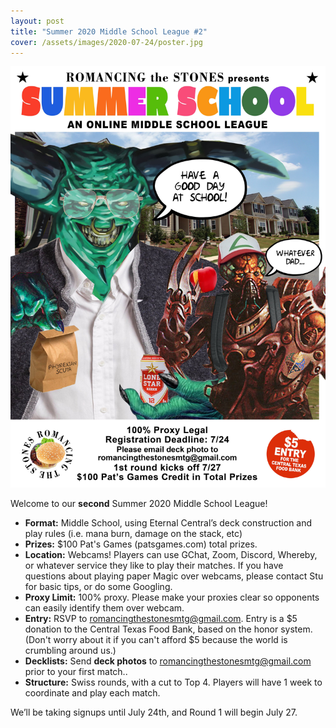 ```yaml
---
layout: post
title: "Summer 2020 Middle School League #2"
cover: /assets/images/2020-07-24/poster.jpg
---
```


![](/assets/images/2020-07-24/poster.jpg)

Welcome to our **second** Summer 2020 Middle School League!

*	**Format:** Middle School, using Eternal Central’s deck construction and
  play rules (i.e. mana burn, damage on the stack, etc)
* **Prizes:** $100 Pat's Games (patsgames.com) total prizes.
*	**Location:** Webcams! Players can use GChat, Zoom, Discord, Whereby, or whatever
  service they like to play their matches. If you have questions about playing
  paper Magic over webcams, please contact Stu for basic tips, or do some
  Googling.
*	**Proxy Limit:** 100% proxy. Please make your proxies clear so opponents
  can easily identify them over webcam.
*	**Entry:** RSVP to romancingthestonesmtg@gmail.com. Entry is a $5 donation to
  the Central Texas Food Bank, based on the honor system. (Don't worry about it
  if you can't afford $5 because the world is crumbling around us.)
*	**Decklists:** Send **deck photos** to romancingthestonesmtg@gmail.com prior to
  your first match..
*	**Structure:** Swiss rounds, with a cut to Top 4. Players will have 1 week
  to coordinate and play each match.

We’ll be taking signups until July 24th, and Round 1 will begin July 27.


